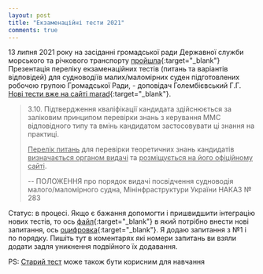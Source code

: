 ```yaml
---
layout: post
title: "Екзаменаційні тести 2021"
comments: true
---
```


13 липня 2021 року на засіданні громадської ради Державної служби морського та річкового транспорту
[пройшла](https://marad.gov.ua/ua/news/pro-zasidannya-gromadskoyi-radi-pri-morskij-administraciyi-2021){:target="_blank"}
Презентація переліку екзаменаційних тестів (питань та варіантів відповідей) для судноводіїв
малих/маломірних суден підготовлених робочою групою Громадської Ради, - доповідач Голембієвський Г.Г.
[Нові тести вже на сайті marad](https://marad.gov.ua/ua/poslugi/posvidchennya-sudnovodiya/posvidchennya-sudnovodiya-malogomalomirnogo-sudna/perelik-pitan-dlya-pidtverdzhennya-kvalifikaciyi){:target="_blank"}.

> 3.10. Підтвердження кваліфікації кандидата здійснюється за заліковим принципом перевірки знань з керування ММС відповідного типу та вмінь кандидатом застосовувати ці знання на практиці.
>
> <u>Перелік питань</u> для перевірки теоретичних знань кандидатів <u>визначається органом видачі</u> та <u>розміщується на його офіційному сайті</u>.
>
> -- ПОЛОЖЕННЯ про порядок видачі посвідчення судноводія малого/маломірного судна, Мінінфраструктури України НАКАЗ № 283

Статус: в процесі. Якщо є бажання допомогти і пришвидшити інтеграцію нових тестів, то ось
[файл](https://github.com/Scheepsjongen/scheepsjongen.github.io/blob/master/quiz/test.xml){:target="_blank"}
в який потрібно внести нові запитання, ось
[оцифровка](https://docs.google.com/document/d/1gDsQwSv-APA2_xm4aRiXAObV4j01vHb_-WQniYQ3jLk/edit){:target="_blank"}.
Я додаю запитання з №1 і по порядку. Пишіть тут в коментарях
які номери запитань ви взяли додати задля уникнення подвійного їх додавання.

PS: [Старий тест](https://scheepsjongen.github.io/pre-2021) може також бути корисним для навчання
